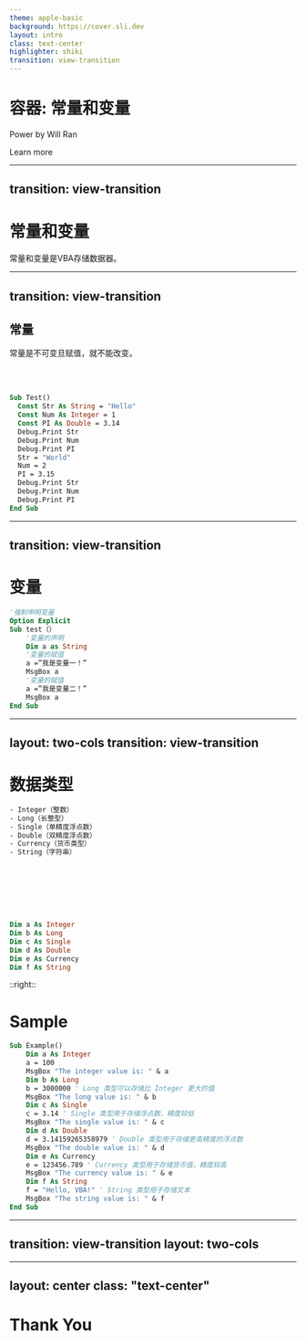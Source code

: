 ```yaml
---
theme: apple-basic
background: https://cover.sli.dev
layout: intro
class: text-center
highlighter: shiki
transition: view-transition
--- 
```


# 容器: 常量和变量

Power by Will Ran

<div class="pt-12">
  <span @click="next" class="px-2 p-1 rounded cursor-pointer hover:bg-white hover:bg-opacity-10">
    Learn more <carbon:arrow-right class="inline"/>
  </span>
</div>


---
transition: view-transition
---

# 常量和变量

<div v-click=1>

常量和变量是VBA存储数据器。

</div>

---
transition: view-transition
---


## 常量

<div v-click=1>

常量是不可变旦赋值，就不能改变。

</div>

<br>
<br>

<div v-click=2>










```vb {none|none|none|1,14|2-4|5-7|8-10|11-13|all} twoslash
Sub Test()
  Const Str As String = "Hello"
  Const Num As Integer = 1
  Const PI As Double = 3.14
  Debug.Print Str
  Debug.Print Num
  Debug.Print PI
  Str = "World"
  Num = 2
  PI = 3.15
  Debug.Print Str
  Debug.Print Num
  Debug.Print PI
End Sub
```

</div>


---
transition: view-transition
---
<div v-click=1>

# 变量
</div>

<div v-click=2>

```vb {none|none|1,2|3,12|4,5|6|6,7|9,10|all|8,11} twoslash
'强制申明变量
Option Explicit
Sub test（）
    '变量的声明
    Dim a as String
    '变量的赋值
    a =”我是变量一！”
    MsgBox a
    '变量的赋值
    a =”我是变量二！”
    MsgBox a
End Sub
```

</div>


---
layout: two-cols
transition: view-transition
---


<div v-click=1>

# 数据类型
</div>
<div v-click=2>

```vb {none|none|none|1,15|2,16|3,17|4,18|5,19|6,20|all} twoslash
- Integer（整数）
- Long（长整型）
- Single（单精度浮点数）
- Double（双精度浮点数）
- Currency（货币类型）
- String（字符串）








Dim a As Integer
Dim b As Long
Dim c As Single
Dim d As Double
Dim e As Currency
Dim f As String

```


</div>

::right::

<div v-click=10>

# Sample

</div>

<div v-click=11>

```vb {none|none|none|1,20|2-4|5-7|8-10|11-13|14-16|17-19|all} twoslash
Sub Example()  
    Dim a As Integer  
    a = 100  
    MsgBox "The integer value is: " & a  
    Dim b As Long  
    b = 3000000 ' Long 类型可以存储比 Integer 更大的值  
    MsgBox "The long value is: " & b  
    Dim c As Single  
    c = 3.14 ' Single 类型用于存储浮点数，精度较低  
    MsgBox "The single value is: " & c  
    Dim d As Double  
    d = 3.14159265358979 ' Double 类型用于存储更高精度的浮点数  
    MsgBox "The double value is: " & d  
    Dim e As Currency  
    e = 123456.789 ' Currency 类型用于存储货币值，精度较高  
    MsgBox "The currency value is: " & e  
    Dim f As String  
    f = "Hello, VBA!" ' String 类型用于存储文本  
    MsgBox "The string value is: " & f  
End Sub
```
</div>


--- 
transition: view-transition
layout: two-cols
---


<template v-slot:default>








```vb {none|1-8|11-17|all|none} twoslash
Sub test()
    Dim a As String
    Dim b As String
    a = 1
    b = 1
    c = a + b
    Debug.Print c
End Sub


Sub test1()
    Dim a As Integer
    Dim b As Integer
    a = 1
    b = 1
    c = a + b
    Debug.Print c
End Sub

```
</template>

<template v-slot:right>







```vb {none|1-8|10-18|all|none} twoslash
Sub test()
    Dim a As Integer
    Dim b As String
    a = 1
    b = 1
    c = a + b
    Debug.Print c
End Sub

Sub test3()
    Dim a As Single
    Dim b As Integer
    Dim c As Single
    a = "1.25"
    b = 1
    c = a + b
    Debug.Print c
End Sub

```

</template>




---
layout: center
class: "text-center"
---

# **Thank You**